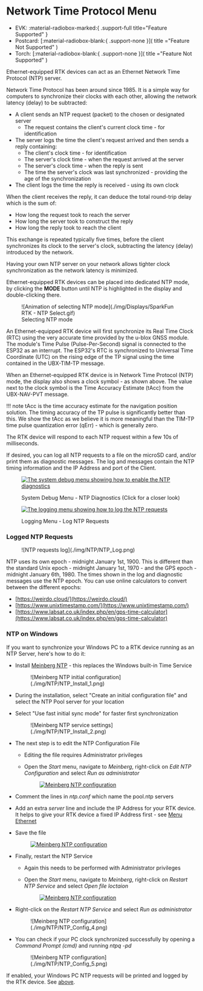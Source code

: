 # Network Time Protocol Menu

<!--
Compatibility Icons
====================================================================================

:material-radiobox-marked:{ .support-full title="Feature Supported" }
:material-radiobox-indeterminate-variant:{ .support-partial title="Feature Partially Supported" }
:material-radiobox-blank:{ .support-none title="Feature Not Supported" }
-->

<div class="grid cards fill" markdown>

- EVK: :material-radiobox-marked:{ .support-full title="Feature Supported" }
- Postcard: [:material-radiobox-blank:{ .support-none }]( title ="Feature Not Supported" )
- Torch: [:material-radiobox-blank:{ .support-none }]( title ="Feature Not Supported" )

</div>

Ethernet-equipped RTK devices can act as an Ethernet Network Time Protocol (NTP) server.

Network Time Protocol has been around since 1985. It is a simple way for computers to synchronize their clocks with each other, allowing the network latency (delay) to be subtracted:

- A client sends an NTP request (packet) to the chosen or designated server
	- The request contains the client's current clock time - for identification
- The server logs the time the client's request arrived and then sends a reply containing:
	- The client's clock time - for identification
	- The server's clock time - when the request arrived at the server
	- The server's clock time - when the reply is sent
	- The time the server's clock was last synchronized - providing the age of the synchronization
- The client logs the time the reply is received - using its own clock

When the client receives the reply, it can deduce the total round-trip delay which is the sum of:

- How long the request took to reach the server
- How long the server took to construct the reply
- How long the reply took to reach the client

This exchange is repeated typically five times, before the client synchronizes its clock to the server's clock, subtracting the latency (delay) introduced by the network.

Having your own NTP server on your network allows tighter clock synchronization as the network latency is minimized.

Ethernet-equipped RTK devices can be placed into dedicated NTP mode, by clicking the **MODE** button until NTP is highlighted in the display and double-clicking there.

<figure markdown>
![Animation of selecting NTP mode](./img/Displays/SparkFun RTK - NTP Select.gif)
<figcaption markdown>
Selecting NTP mode
</figcaption>
</figure>

An Ethernet-equipped RTK device will first synchronize its Real Time Clock (RTC) using the very accurate time provided by the u-blox GNSS module. The module's Time Pulse (Pulse-Per-Second) signal is connected to the ESP32 as an interrupt. The ESP32's RTC is synchronized to Universal Time Coordinate (UTC) on the rising edge of the TP signal using the time contained in the UBX-TIM-TP message.

When an Ethernet-equipped RTK device is in Network Time Protocol (NTP) mode, the display also shows a clock symbol - as shown above. The value next to the clock symbol is the Time Accuracy Estimate (tAcc) from the UBX-NAV-PVT message.

!!! note
	tAcc is the time accuracy estimate for the navigation position solution. The timing accuracy of the TP pulse is significantly better than this. We show the tAcc as we believe it is more meaningful than the TIM-TP time pulse quantization error (qErr) - which is generally zero.

The RTK device will respond to each NTP request within a few 10s of milliseconds.

If desired, you can log all NTP requests to a file on the microSD card, and/or print them as diagnostic messages. The log and messages contain the NTP timing information and the IP Address and port of the Client.

[<figure markdown>
![The system debug menu showing how to enable the NTP diagnostics](./img/NTP/NTP_Diagnostics.png)](./img/NTP/NTP_Diagnostics.png)
<figcaption markdown>
System Debug Menu - NTP Diagnostics (Click for a closer look)
</figcaption>
</figure>

[<figure markdown>
![The logging menu showing how to log the NTP requests](./img/NTP/NTP_Logging.png)](./img/NTP/NTP_Logging.png)
<figcaption markdown>
Logging Menu - Log NTP Requests
</figcaption>
</figure>

### Logged NTP Requests

<figure markdown>
![NTP requests log](./img/NTP/NTP_Log.png)
<figcaption markdown>
</figcaption>
</figure>

NTP uses its own epoch - midnight January 1st, 1900. This is different than the standard Unix epoch - midnight January 1st, 1970 - and the GPS epoch - midnight January 6th, 1980. The times shown in the log and diagnostic messages use the NTP epoch. You can use online calculators to convert between the different epochs:

- [https://weirdo.cloud/](https://weirdo.cloud/)
- [https://www.unixtimestamp.com/](https://www.unixtimestamp.com/)
- [https://www.labsat.co.uk/index.php/en/gps-time-calculator](https://www.labsat.co.uk/index.php/en/gps-time-calculator)

### NTP on Windows

If you want to synchronize your Windows PC to a RTK device running as an NTP Server, here's how to do it:

- Install [Meinberg NTP](https://www.meinbergglobal.com/english/sw/ntp.htm) - this replaces the Windows built-in Time Service

	<figure markdown>
	![Meinberg NTP initial configuration](./img/NTP/NTP_Install_1.png)
	<figcaption markdown>
	</figcaption>
	</figure>

- During the installation, select "Create an initial configuration file" and select the NTP Pool server for your location
- Select "Use fast initial sync mode" for faster first synchronization

	<figure markdown>
	![Meinberg NTP service settings](./img/NTP/NTP_Install_2.png)
	<figcaption markdown>
	</figcaption>
	</figure>

- The next step is to edit the NTP Configuration File
	- Editing the file requires Administrator privileges
	- Open the *Start* menu, navigate to *Meinberg*, right-click on *Edit NTP Configuration* and select *Run as administrator*

		[<figure markdown>
		![Meinberg NTP configuration](./img/NTP/NTP_Config_1_small.png)](./img/NTP/NTP_Config_1.png)
		<figcaption markdown>
		</figcaption>
		</figure>

- Comment the lines in *ntp.conf* which name the pool.ntp servers
- Add an extra *server* line and include the IP Address for your RTK device. It helps to give your RTK device a fixed IP Address first - see [Menu Ethernet](menu_ethernet.md)
- Save the file

	[<figure markdown>
	![Meinberg NTP configuration](./img/NTP/NTP_Config_2_small.png)](./img/NTP/NTP_Config_2.png)
	<figcaption markdown>
	</figcaption>
	</figure>

- Finally, restart the NTP Service
	- Again this needs to be performed with Administrator privileges
	- Open the *Start* menu, navigate to *Meinberg*, right-click on *Restart NTP Service* and select *Open file loctaion*

		[<figure markdown>
		![Meinberg NTP configuration](./img/NTP/NTP_Config_3_small.png)](./img/NTP/NTP_Config_3.png)
		<figcaption markdown>
		</figcaption>
		</figure>

- Right-click on the *Restart NTP Service* and select *Run as administrator*

	<figure markdown>
	![Meinberg NTP configuration](./img/NTP/NTP_Config_4.png)
	<figcaption markdown>
	</figcaption>
	</figure>

- You can check if your PC clock synchronized successfully by opening a *Command Prompt (cmd)* and running *ntpq -pd*

	<figure markdown>
	![Meinberg NTP configuration](./img/NTP/NTP_Config_5.png)
	<figcaption markdown>
	</figcaption>
	</figure>

If enabled, your Windows PC NTP requests will be printed and logged by the RTK device. See [above](#logged-ntp-requests).
